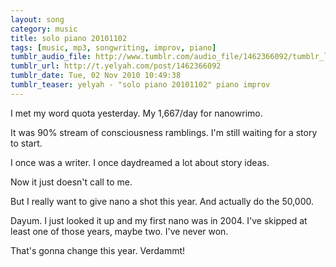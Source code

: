 ```yaml
---
layout: song
category: music
title: solo piano 20101102
tags: [music, mp3, songwriting, improv, piano]
tumblr_audio_file: http://www.tumblr.com/audio_file/1462366092/tumblr_lb9laqmGhr1qzo4ep
tumblr_url: http://t.yelyah.com/post/1462366092
tumblr_date: Tue, 02 Nov 2010 10:49:38
tumblr_teaser: yelyah - "solo piano 20101102" piano improv
---
```

I met my word quota yesterday. My 1,667/day for nanowrimo.

It was 90% stream of consciousness ramblings. I'm still waiting for a story to start.

I once was a writer. I once daydreamed a lot about story ideas.

Now it just doesn't call to me.

But I really want to give nano a shot this year. And actually do the 50,000.

Dayum. I just looked it up and my first nano was in 2004. I've skipped at least one of those years, maybe two. I've never won.

That's gonna change this year. Verdammt!

